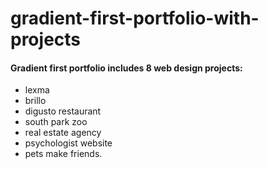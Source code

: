 # gradient-first-portfolio-with-projects
#### Gradient first portfolio includes 8 web design projects: 
  - lexma 
  - brillo 
  - digusto restaurant
  - south park zoo
  - real estate agency
  - psychologist website
  - pets make friends. 
